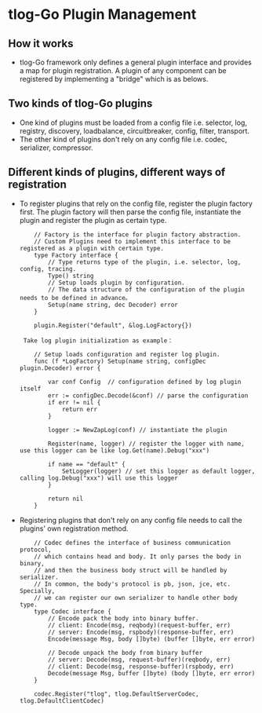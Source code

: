 # tlog-Go Plugin Management

## How it works
- tlog-Go framework only defines a general plugin interface and provides a map for plugin registration. A plugin of any component can be registered by implementing a "bridge" which is as belows.

## Two kinds of tlog-Go plugins
- One kind of plugins must be loaded from a config file i.e. selector, log, registry, discovery, loadbalance, circuitbreaker, config, filter, transport.
- The other kind of plugins don't rely on any config file i.e. codec, serializer, compressor.

## Different kinds of plugins, different ways of registration
- To register plugins that rely on the config file, register the plugin factory first. The plugin factory will then parse the config file, instantiate the plugin and register the plugin as certain type.
    ```golang
        // Factory is the interface for plugin factory abstraction.
        // Custom Plugins need to implement this interface to be registered as a plugin with certain type.
        type Factory interface {
            // Type returns type of the plugin, i.e. selector, log, config, tracing.
            Type() string
            // Setup loads plugin by configuration.
            // The data structure of the configuration of the plugin needs to be defined in advance。
            Setup(name string, dec Decoder) error
        }
    ```
    ```golang
        plugin.Register("default", &log.LogFactory{})
    ```

       Take log plugin initialization as example：
    ```golang
        // Setup loads configuration and register log plugin.
        func (f *LogFactory) Setup(name string, configDec plugin.Decoder) error {
        
            var conf Config  // configuration defined by log plugin itself
            err := configDec.Decode(&conf) // parse the configuration
            if err != nil {
                return err
            }
        
            logger := NewZapLog(conf) // instantiate the plugin
        
            Register(name, logger) // register the logger with name, use this logger can be like log.Get(name).Debug("xxx")
        
            if name == "default" {
                SetLogger(logger) // set this logger as default logger, calling log.Debug("xxx") will use this logger
            }
        
            return nil
        }
    ```

- Registering plugins that don't rely on any config file needs to call the plugins' own registration method.
    ```golang
        // Codec defines the interface of business communication protocol,
        // which contains head and body. It only parses the body in binary,
        // and then the business body struct will be handled by serializer.
        // In common, the body's protocol is pb, json, jce, etc. Specially,
        // we can register our own serializer to handle other body type.
        type Codec interface {
            // Encode pack the body into binary buffer.
            // client: Encode(msg, reqbody)(request-buffer, err)
            // server: Encode(msg, rspbody)(response-buffer, err)
            Encode(message Msg, body []byte) (buffer []byte, err error)

            // Decode unpack the body from binary buffer
            // server: Decode(msg, request-buffer)(reqbody, err)
            // client: Decode(msg, response-buffer)(rspbody, err)
            Decode(message Msg, buffer []byte) (body []byte, err error)
        }
    ```
    ```golang
        codec.Register("tlog", tlog.DefaultServerCodec, tlog.DefaultClientCodec)
    ```
